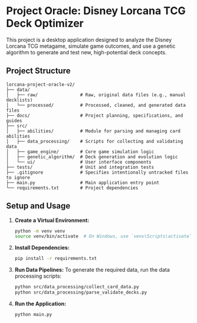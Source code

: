 # Project Oracle: Disney Lorcana TCG Deck Optimizer

This project is a desktop application designed to analyze the Disney Lorcana TCG metagame, simulate game outcomes, and use a genetic algorithm to generate and test new, high-potential deck concepts.

## Project Structure

```
lorcana-project-oracle-v2/
├── data/
│   ├── raw/                # Raw, original data files (e.g., manual decklists)
│   └── processed/          # Processed, cleaned, and generated data files
├── docs/                   # Project planning, specifications, and guides
├── src/
│   ├── abilities/          # Module for parsing and managing card abilities
│   ├── data_processing/    # Scripts for collecting and validating data
│   ├── game_engine/        # Core game simulation logic
│   ├── genetic_algorithm/  # Deck generation and evolution logic
│   └── ui/                 # User interface components
├── tests/                  # Unit and integration tests
├── .gitignore              # Specifies intentionally untracked files to ignore
├── main.py                 # Main application entry point
└── requirements.txt        # Project dependencies
```

## Setup and Usage

1.  **Create a Virtual Environment:**
    ```bash
    python -m venv venv
    source venv/bin/activate  # On Windows, use `venv\Scripts\activate`
    ```

2.  **Install Dependencies:**
    ```bash
    pip install -r requirements.txt
    ```

3.  **Run Data Pipelines:**
    To generate the required data, run the data processing scripts:
    ```bash
    python src/data_processing/collect_card_data.py
    python src/data_processing/parse_validate_decks.py
    ```

4.  **Run the Application:**
    ```bash
    python main.py
    ```
